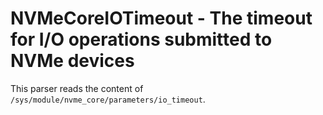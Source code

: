 NVMeCoreIOTimeout - The timeout for I/O operations submitted to NVMe devices
============================================================================

This parser reads the content of ``/sys/module/nvme_core/parameters/io_timeout``.